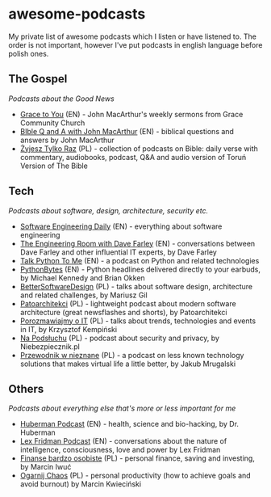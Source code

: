 # awesome-podcasts
My private list of awesome podcasts which I listen or have listened to.
The order is not important, however I've put podcasts in english language before polish ones.


## The Gospel

*Podcasts about the Good News*

- [Grace to You](https://feeds.gty.org/gtypulpit) (EN) - John MacArthur's weekly sermons from Grace Community Church
- [BIble Q and A with John MacArthur](https://podcasts.apple.com/us/podcast/bible-q-and-a-with-john-macarthur/id580395002) (EN) - biblical questions and answers by John MacArthur
- [Żyjesz Tylko Raz](https://zyjesztylkoraz.pl/podcast/) (PL) - collection of podcasts on Bible: daily verse with commentary, audiobooks, podcast, Q&A and audio version of Toruń Version of The Bible


## Tech

*Podcasts about software, design, architecture, security etc.*

- [Software Engineering Daily](https://softwareengineeringdaily.com/) (EN) - everything about software engineering
- [The Engineering Room with Dave Farley](https://rss.com/podcasts/theengineeringroom/) (EN) - conversations between Dave Farley and other influential IT experts, by Dave Farley
- [Talk Python To Me](https://talkpython.fm/) (EN) - a podcast on Python and related technologies
- [PythonBytes](https://pythonbytes.fm/) (EN) - Python headlines delivered directly to your earbuds, by Michael Kennedy and Brian Okken
- [BetterSoftwareDesign](https://bettersoftwaredesign.pl) (PL) - talks about software design, architecture and related challenges, by Mariusz Gil
- [Patoarchitekci](https://patoarchitekci.io) (PL) - lightweight podcast about modern software architecture (great newsflashes and shorts), by Patoarchitekci
- [Porozmawiajmy o IT](https://porozmawiajmyoit.pl) (PL) - talks about trends, technologies and events in IT, by Krzysztof Kempiński
- [Na Podsłuchu](https://niebezpiecznik.pl/podcast/) (PL) - podcast about security and privacy, by Niebezpiecznik.pl
- [Przewodnik w nieznane](https://podcasters.spotify.com/pod/show/unknow) (PL) - a podcast on less known technology solutions that makes virtual life a little better, by Jakub Mrugalski

## Others

*Podcasts about everything else that's more or less important for me*

- [Huberman Podcast](https://www.hubermanlab.com/podcast) (EN) - health, science and bio-hacking, by Dr. Huberman
- [Lex Fridman Podcast](https://lexfridman.com/podcast/) (EN) - conversations about the nature of intelligence, consciousness, love and power by Lex Fridman
- [Finanse bardzo osobiste](https://marciniwuc.com/) (PL) - personal finance, saving and investing, by Marcin Iwuć
- [Ogarnij Chaos](https://marcinkwiecinski.pl/ogarnij-chaos/) (PL) - personal productivity (how to achieve goals and avoid burnout) by Marcin Kwieciński
